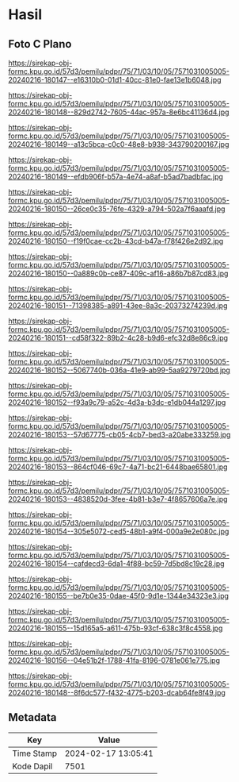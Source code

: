 # Hasil

## Foto C Plano

https://sirekap-obj-formc.kpu.go.id/57d3/pemilu/pdpr/75/71/03/10/05/7571031005005-20240216-180147--e16310b0-01d1-40cc-81e0-fae13e1b6048.jpg

https://sirekap-obj-formc.kpu.go.id/57d3/pemilu/pdpr/75/71/03/10/05/7571031005005-20240216-180148--829d2742-7605-44ac-957a-8e6bc41136d4.jpg

https://sirekap-obj-formc.kpu.go.id/57d3/pemilu/pdpr/75/71/03/10/05/7571031005005-20240216-180149--a13c5bca-c0c0-48e8-b938-343790200167.jpg

https://sirekap-obj-formc.kpu.go.id/57d3/pemilu/pdpr/75/71/03/10/05/7571031005005-20240216-180149--efdb906f-b57a-4e74-a8af-b5ad7badbfac.jpg

https://sirekap-obj-formc.kpu.go.id/57d3/pemilu/pdpr/75/71/03/10/05/7571031005005-20240216-180150--26ce0c35-76fe-4329-a794-502a7f6aaafd.jpg

https://sirekap-obj-formc.kpu.go.id/57d3/pemilu/pdpr/75/71/03/10/05/7571031005005-20240216-180150--f19f0cae-cc2b-43cd-b47a-f78f426e2d92.jpg

https://sirekap-obj-formc.kpu.go.id/57d3/pemilu/pdpr/75/71/03/10/05/7571031005005-20240216-180150--0a889c0b-ce87-409c-af16-a86b7b87cd83.jpg

https://sirekap-obj-formc.kpu.go.id/57d3/pemilu/pdpr/75/71/03/10/05/7571031005005-20240216-180151--71398385-a891-43ee-8a3c-20373274239d.jpg

https://sirekap-obj-formc.kpu.go.id/57d3/pemilu/pdpr/75/71/03/10/05/7571031005005-20240216-180151--cd58f322-89b2-4c28-b9d6-efc32d8e86c9.jpg

https://sirekap-obj-formc.kpu.go.id/57d3/pemilu/pdpr/75/71/03/10/05/7571031005005-20240216-180152--5067740b-036a-41e9-ab99-5aa9279720bd.jpg

https://sirekap-obj-formc.kpu.go.id/57d3/pemilu/pdpr/75/71/03/10/05/7571031005005-20240216-180152--f93a9c79-a52c-4d3a-b3dc-e1db044a1297.jpg

https://sirekap-obj-formc.kpu.go.id/57d3/pemilu/pdpr/75/71/03/10/05/7571031005005-20240216-180153--57d67775-cb05-4cb7-bed3-a20abe333259.jpg

https://sirekap-obj-formc.kpu.go.id/57d3/pemilu/pdpr/75/71/03/10/05/7571031005005-20240216-180153--864cf046-69c7-4a71-bc21-6448bae65801.jpg

https://sirekap-obj-formc.kpu.go.id/57d3/pemilu/pdpr/75/71/03/10/05/7571031005005-20240216-180153--4838520d-3fee-4b81-b3e7-4f8657606a7e.jpg

https://sirekap-obj-formc.kpu.go.id/57d3/pemilu/pdpr/75/71/03/10/05/7571031005005-20240216-180154--305e5072-ced5-48b1-a9f4-000a9e2e080c.jpg

https://sirekap-obj-formc.kpu.go.id/57d3/pemilu/pdpr/75/71/03/10/05/7571031005005-20240216-180154--cafdecd3-6da1-4f88-bc59-7d5bd8c19c28.jpg

https://sirekap-obj-formc.kpu.go.id/57d3/pemilu/pdpr/75/71/03/10/05/7571031005005-20240216-180155--be7b0e35-0dae-45f0-9d1e-1344e34323e3.jpg

https://sirekap-obj-formc.kpu.go.id/57d3/pemilu/pdpr/75/71/03/10/05/7571031005005-20240216-180155--15d165a5-a611-475b-93cf-638c3f8c4558.jpg

https://sirekap-obj-formc.kpu.go.id/57d3/pemilu/pdpr/75/71/03/10/05/7571031005005-20240216-180156--04e51b2f-1788-41fa-8196-0781e061e775.jpg

https://sirekap-obj-formc.kpu.go.id/57d3/pemilu/pdpr/75/71/03/10/05/7571031005005-20240216-180148--8f6dc577-f432-4775-b203-dcab64fe8f49.jpg


## Metadata

| Key        | Value               |
| ---------- | ------------------- |
| Time Stamp | 2024-02-17 13:05:41 |
| Kode Dapil | 7501                |



